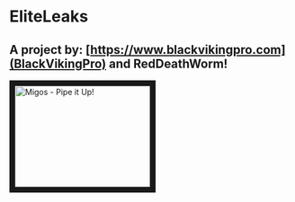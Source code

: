 # EliteLeaks
## A project by: [https://www.blackvikingpro.com](BlackVikingPro) and RedDeathWorm!

<a href="http://www.youtube.com/watch?feature=player_embedded&v=8g2KKGgK-0w" target="_blank">
	<img src="http://img.youtube.com/vi/8g2KKGgK-0w/0.jpg" alt="Migos - Pipe it Up!" width="240" height="180" border="10" />
</a>